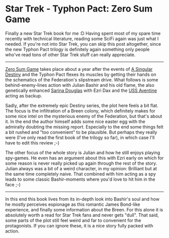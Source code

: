 # Star Trek - Typhon Pact: Zero Sum Game

Finally a new Star Trek book for me :D Having spent most of my spare time
recently with technical literature, reading some SciFi again was just what I
needed. If you're not into Star Trek, you can skip this post altogether, since
the new Typhon Pact trilogy is definitely again something only people who've
read tons of other Star Trek stuff can really appreciate.

----------------------

[Zero Sum Game][zsg] takes place about a year after the events of [A Singular
Destiny][asd] and the Typhon Pact flexes its muscles by getting their hands on the
schematics of the Federation's slipstream drive. What follows is some
behind-enemy-lines action with Julian Bashir and his old flame, the also
genetically enhanced [Sarina Douglas][sar] with Ezri Dax and the [USS Aventine][uav]
acting as backup.

Sadly, after the extremely epic Destiny series, the plot here feels a bit flat.
The focus is the infiltration of a Breen colony, which definitely makes for some
nice intel on the mysterious enemy of the Federation, but that's about it. In
the end the author himself adds some nice easter egg with the admiralty doubting
the missing report. Especially to the end some things felt a bit rushed and "too
convenient" to be plausible. But perhaps they really were (I've only read the
first book of the trilogy so far), in which case I'll have to edit this review
;-)

The other focus of the whole story is Julian and how he still enjoys playing
spy-games. He even has an argument about this with Ezri early on which for some
reason is never really picked up again through the rest of the story. Julian
always was a bit of a weird character, in my opinion: Brilliant but at the same
time completely naive. That combined with him acting as a spy leads to some
classic Bashir-moments where you'd love to hit him in the face ;-)

-----------------

In this end this book lives from its in-depth look into Bashir's soul and how he
mostly perceives espionage as this romantic James Bond-like experience, and
finally some information about the Breen. For this alone it is absolutely worth
a read for Star Trek fans and never gets "dull". That said, some parts of the
plot still feel weird and far to convenient for the protagonists. If you can
ignore these, it is a nice story fully packed with action.

[asd]: http://memory-beta.wikia.com/wiki/A_Singular_Destiny
[sar]: http://memory-beta.wikia.com/wiki/Sarina_Douglas
[uav]: http://memory-beta.wikia.com/wiki/USS_Aventine
[zsg]: http://memory-beta.wikia.com/wiki/Zero_Sum_Game